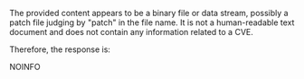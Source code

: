 The provided content appears to be a binary file or data stream, possibly a patch file judging by "patch" in the file name. It is not a human-readable text document and does not contain any information related to a CVE. 

Therefore, the response is:

NOINFO
